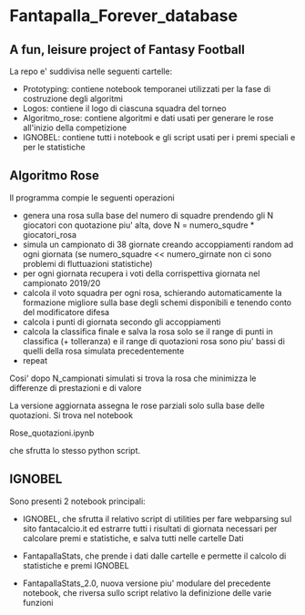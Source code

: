 # Fantapalla_Forever_database

## A fun, leisure project of Fantasy Football


La repo e' suddivisa nelle seguenti cartelle:

- Prototyping: contiene notebook temporanei utilizzati per la fase di costruzione degli algoritmi
- Logos: contiene il logo di ciascuna squadra del torneo
- Algoritmo_rose: contiene algoritmi e dati usati per generare le rose all'inizio della competizione
- IGNOBEL: contiene tutti i notebook e gli script usati per i premi speciali e per le statistiche


## Algoritmo Rose

Il programma compie le seguenti operazioni 

  - genera una rosa sulla base del numero di squadre prendendo gli N giocatori con quotazione piu' alta, dove N = numero_squdre * giocatori_rosa
  - simula un campionato di 38 giornate creando accoppiamenti random ad ogni giornata (se numero_squadre << numero_girnate non ci sono problemi di fluttuazioni statistiche)
  - per ogni giornata recupera i voti della corrispettiva giornata nel campionato 2019/20
  - calcola il voto squadra per ogni rosa, schierando automaticamente la formazione migliore sulla base degli schemi disponibili e tenendo conto del modificatore difesa
  - calcola i punti di giornata secondo gli accoppiamenti
  - calcola la classifica finale e salva la rosa solo se il range di punti in classifica (+ tolleranza) e il range di quotazioni rosa sono piu' bassi di quelli della rosa simulata precedentemente
  - repeat
  
Cosi' dopo N_campionati simulati si trova la rosa che minimizza le differenze di prestazioni e di valore

La versione aggiornata assegna le rose parziali solo sulla base delle quotazioni. Si trova nel notebook 

Rose_quotazioni.ipynb

che sfrutta lo stesso python script.

## IGNOBEL 

Sono presenti 2 notebook principali:

- IGNOBEL, che sfrutta il relativo script di utilities per fare webparsing sul sito fantacalcio.it ed estrarre tutti i risultati di giornata necessari per calcolare premi e statistiche, e salva tutti nelle cartelle Dati

- FantapallaStats, che prende i dati dalle cartelle e permette il calcolo di statistiche e premi IGNOBEL

- FantapallaStats_2.0, nuova versione piu' modulare del precedente notebook, che riversa sullo script relativo la definizione delle varie funzioni
